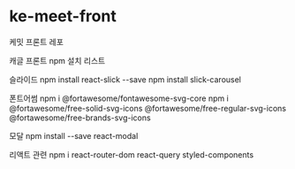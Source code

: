 # ke-meet-front
케밋 프론트 레포

캐글 프론트 npm 설치 리스트

슬라이드
npm install react-slick --save
npm install slick-carousel

폰트어썸
npm i @fortawesome/fontawesome-svg-core
npm i @fortawesome/free-solid-svg-icons @fortawesome/free-regular-svg-icons @fortawesome/free-brands-svg-icons

모달
npm install --save react-modal

리액트 관련
npm i react-router-dom react-query styled-components
